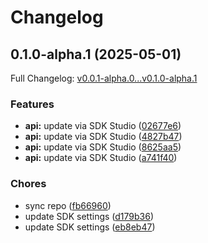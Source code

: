 # Changelog

## 0.1.0-alpha.1 (2025-05-01)

Full Changelog: [v0.0.1-alpha.0...v0.1.0-alpha.1](https://github.com/postgrid/postgrid-node/compare/v0.0.1-alpha.0...v0.1.0-alpha.1)

### Features

* **api:** update via SDK Studio ([02677e6](https://github.com/postgrid/postgrid-node/commit/02677e6f7c7a288cd737e468c008b9e46d6b6432))
* **api:** update via SDK Studio ([4827b47](https://github.com/postgrid/postgrid-node/commit/4827b4756afe280355694410776e3319e32b2c70))
* **api:** update via SDK Studio ([8625aa5](https://github.com/postgrid/postgrid-node/commit/8625aa580e9bb220deb349250cf0e3dc88740af3))
* **api:** update via SDK Studio ([a741f40](https://github.com/postgrid/postgrid-node/commit/a741f40fb52f31afc096871fa5f2484065f5d3f2))


### Chores

* sync repo ([fb66960](https://github.com/postgrid/postgrid-node/commit/fb6696033481a7a9c4a645ad40b2d1332f5e5f65))
* update SDK settings ([d179b36](https://github.com/postgrid/postgrid-node/commit/d179b360acddd7141480fc6c4f61be4a6f93b2ef))
* update SDK settings ([eb8eb47](https://github.com/postgrid/postgrid-node/commit/eb8eb47d0d1a4b66d91d310240bbe52360b43431))
